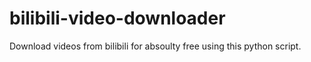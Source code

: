 # bilibili-video-downloader
Download videos from bilibili for absoulty free using this python script. 
